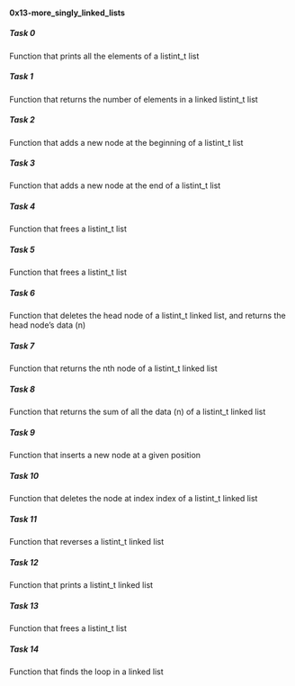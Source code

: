 <h4>0x13-more_singly_linked_lists</h4>

<h5>Task 0</h5>
Function that prints all the elements of a listint_t list     
<h5>Task 1</h5>
Function that returns the number of elements in a linked listint_t list    
<h5>Task 2</h5>
Function that adds a new node at the beginning of a listint_t list     
<h5>Task 3</h5>
Function that adds a new node at the end of a listint_t list    
<h5>Task 4</h5>
Function that frees a listint_t list    
<h5>Task 5</h5>
Function that frees a listint_t list      
<h5>Task 6</h5>
Function that deletes the head node of a listint_t linked list, and returns the head node’s data (n)     
<h5>Task 7</h5>
Function that returns the nth node of a listint_t linked list      
<h5>Task 8</h5>
Function that returns the sum of all the data (n) of a listint_t linked list      
<h5>Task 9</h5>
Function that inserts a new node at a given position       
<h5>Task 10</h5>
Function that deletes the node at index index of a listint_t linked list   
<h5>Task 11</h5>
Function that reverses a listint_t linked list     
<h5>Task 12</h5>
Function that prints a listint_t linked list     
<h5>Task 13</h5>
Function that frees a listint_t list      
<h5>Task 14</h5>
Function that finds the loop in a linked list      
